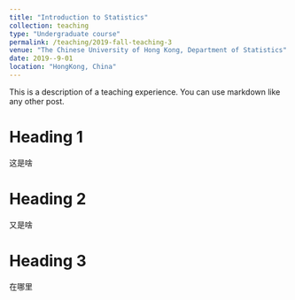 ```yaml
---
title: "Introduction to Statistics"
collection: teaching
type: "Undergraduate course"
permalink: /teaching/2019-fall-teaching-3
venue: "The Chinese University of Hong Kong, Department of Statistics"
date: 2019--9-01
location: "HongKong, China"
---
```


This is a description of a teaching experience. You can use markdown like any other post.

Heading 1
======
这是啥

Heading 2
======
又是啥

Heading 3
======
在哪里
